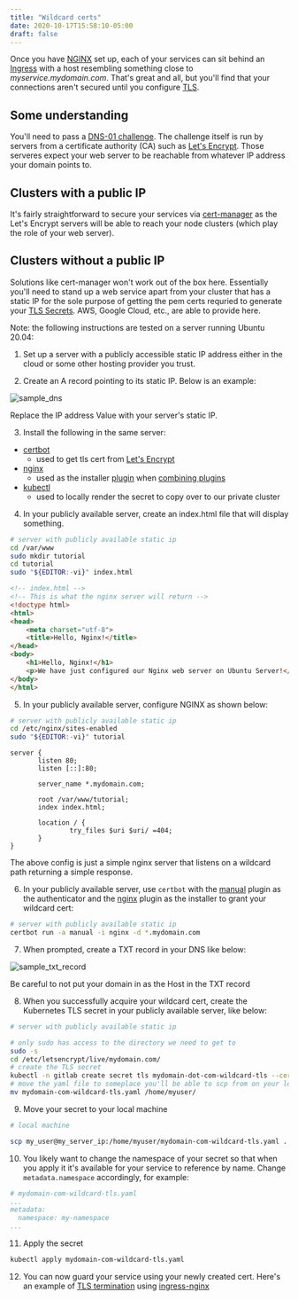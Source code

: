 ```yaml
---
title: "Wildcard certs"
date: 2020-10-17T15:58:10-05:00
draft: false
---
```


Once you have [NGINX](https://docs.nginx.com/nginx-ingress-controller/installation/installation-with-helm/) set up, each of your services can sit behind an [Ingress](https://kubernetes.io/docs/concepts/services-networking/ingress/) with a host resembling something close to *myservice.mydomain.com*.
That's great and all, but you'll find that your connections aren't secured until you configure [TLS](https://kubernetes.io/docs/concepts/services-networking/ingress/#tls).

## Some understanding

You'll need to pass a [DNS-01 challenge](https://letsencrypt.org/docs/challenge-types/#dns-01-challenge).
The challenge itself is run by servers from a certificate authority (CA) such as [Let's Encrypt](https://letsencrypt.org/).
Those serveres expect your web server to be reachable from whatever IP address your domain points to.


## Clusters with a public IP

It's fairly straightforward to secure your services via [cert-manager](https://cert-manager.io/docs/tutorials/acme/ingress/) as the Let's Encrypt servers will be able to reach your node clusters (which play the role of your web server).

## Clusters without a public IP

Solutions like cert-manager won't work out of the box here.
Essentially you'll need to stand up a web service apart from your cluster that has a static IP for the sole purpose of getting the pem certs requried to generate your [TLS Secrets](https://kubernetes.github.io/ingress-nginx/user-guide/tls/#tls-secrets).
AWS, Google Cloud, etc., are able to provide here.

Note: the following instructions are tested on a server running Ubuntu 20.04:

1. Set up a server with a publicly accessible static IP address either in the cloud or some other hosting provider you trust.

2. Create an A record pointing to its static IP.
Below is an example:

![sample_dns](https://i.imgur.com/CYaRu8Z.png)

Replace the IP address Value with your server's static IP.

3. Install the following in the same server:
- [certbot](https://certbot.eff.org/docs/install.html)
  - used to get tls cert from [Let's Encrypt](https://letsencrypt.org/)
- [nginx](https://ubuntu.com/tutorials/install-and-configure-nginx#2-installing-nginx)
  - used as the installer [plugin](https://certbot.eff.org/docs/using.html#nginx) when [combining plugins](https://certbot.eff.org/docs/using.html?highlight=manual#combining-plugins)
- [kubectl](https://kubernetes.io/docs/tasks/tools/install-kubectl/)
  - used to locally render the secret to copy over to our private cluster

4. In your publicly available server, create an index.html file that will display something.

```bash
# server with publicly available static ip
cd /var/www
sudo mkdir tutorial
cd tutorial
sudo "${EDITOR:-vi}" index.html
```

```html
<!-- index.html -->
<!-- This is what the nginx server will return -->
<!doctype html>
<html>
<head>
    <meta charset="utf-8">
    <title>Hello, Nginx!</title>
</head>
<body>
    <h1>Hello, Nginx!</h1>
    <p>We have just configured our Nginx web server on Ubuntu Server!</p>
</body>
</html>
```

5. In your publicly available server, configure NGINX as shown below:

```bash
# server with publicly available static ip
cd /etc/nginx/sites-enabled
sudo "${EDITOR:-vi}" tutorial
```

```nginx
server {
       listen 80;
       listen [::]:80;

       server_name *.mydomain.com;

       root /var/www/tutorial;
       index index.html;

       location / {
               try_files $uri $uri/ =404;
       }
}
```

The above config is just a simple nginx server that listens on a wildcard path returning a simple response.

6. In your publicly available server, use `certbot` with the [manual](https://certbot.eff.org/docs/using.html#manual) plugin as the authenticator and the [nginx](https://certbot.eff.org/docs/using.html#nginx) plugin as the installer to grant your wildcard cert:

```bash
# server with publicly available static ip
certbot run -a manual -i nginx -d *.mydomain.com
```

7. When prompted, create a TXT record in your DNS like below:


![sample_txt_record](https://i.imgur.com/n3TEPBg.png)

Be careful to not put your domain in as the Host in the TXT record

8. When you successfully acquire your wildcard cert, create the Kubernetes TLS secret in your publicly available server, like below:

```bash
# server with publicly available static ip

# only sudo has access to the directory we need to get to
sudo -s
cd /etc/letsencrypt/live/mydomain.com/
# create the TLS secret
kubectl -n gitlab create secret tls mydomain-dot-com-wildcard-tls --cert fullchain.pem --key privkey.pem --dry-run -o yaml > mydomain-com-wildcard-tls.yaml
# move the yaml file to someplace you'll be able to scp from on your local machine, likely your user's home directory
mv mydomain-com-wildcard-tls.yaml /home/myuser/
```

9. Move your secret to your local machine

```bash
# local machine

scp my_user@my_server_ip:/home/myuser/mydomain-com-wildcard-tls.yaml .
```

10. You likely want to change the namespace of your secret so that when you apply it it's available for your service to reference by name. Change `metadata.namespace` accordingly, for example:
```yaml
# mydomain-com-wildcard-tls.yaml
...
metadata:
  namespace: my-namespace
...
```

11. Apply the secret

```bash
kubectl apply mydomain-com-wildcard-tls.yaml
```

12. You can now guard your service using your newly created cert. Here's an example of [TLS termination](https://kubernetes.github.io/ingress-nginx/examples/tls-termination/) using [ingress-nginx](ingress-nginx/README.md)
